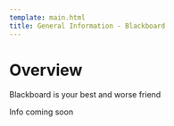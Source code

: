 ```yaml
---
template: main.html
title: General Information - Blackboard
---
```


# Overview
Blackboard is your best and worse friend

Info coming soon
